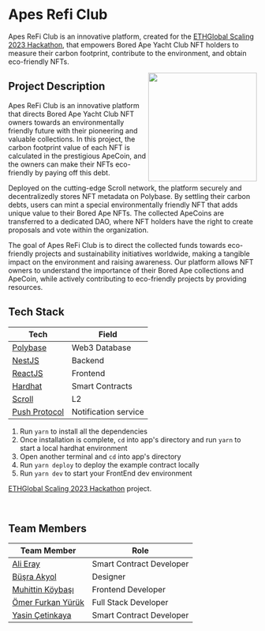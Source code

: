 # Apes Refi Club
Apes ReFi Club is an innovative platform, created for the [ETHGlobal Scaling 2023 Hackathon](https://ethglobal.com/events/scaling2023), that empowers Bored Ape Yacht Club NFT holders to measure their carbon footprint, contribute to the environment, and obtain eco-friendly NFTs.

<img style="width: 220px" align="right" src="https://raw.githubusercontent.com/itublockchain/https://github.com/itublockchain/apes-refi-club/master/docs/logo.png">


## Project Description
Apes ReFi Club is an innovative platform that directs Bored Ape Yacht Club NFT owners towards an environmentally friendly future with their pioneering and valuable collections. In this project, the carbon footprint value of each NFT is calculated in the prestigious ApeCoin, and the owners can make their NFTs eco-friendly by paying off this debt.

Deployed on the cutting-edge Scroll network, the platform securely and decentralizedly stores NFT metadata on Polybase. By settling their carbon debts, users can mint a special environmentally friendly NFT that adds unique value to their Bored Ape NFTs. The collected ApeCoins are transferred to a dedicated DAO, where NFT holders have the right to create proposals and vote within the organization.

The goal of Apes ReFi Club is to direct the collected funds towards eco-friendly projects and sustainability initiatives worldwide, making a tangible impact on the environment and raising awareness. Our platform allows NFT owners to understand the importance of their Bored Ape collections and ApeCoin, while actively contributing to eco-friendly projects by providing resources.

## Tech Stack

| Tech                               | Field                 |
| ---------------------------------- | --------------------- |
| [Polybase](https://polybase.xyz/)  | Web3 Database         |
| [NestJS](https://nestjs.com/)      | Backend               |
| [ReactJS](https://react.dev/)      | Frontend              |
| [Hardhat](https://hardhat.org/)    | Smart Contracts       |
| [Scroll](https://scroll.io/)       | L2                    |
| [Push Protocol](https://push.org/) | Notification service  |





1.  Run `yarn` to install all the dependencies
2.  Once installation is complete, `cd` into app's directory and run `yarn` to start a local hardhat environment
3.  Open another terminal and `cd` into app's directory
4.  Run `yarn deploy` to deploy the example contract locally
5.  Run `yarn dev` to start your FrontEnd dev environment

 [ETHGlobal Scaling 2023 Hackathon](https://ethglobal.com/events/scaling2023) project.

<br/>

## Team Members

| Team Member                                            | Role                     |
| ------------------------------------------------------ | ------------------------ |
| [Ali Eray](https://github.com/alieraay)                | Smart Contract Developer |
| [Büşra Akyol](https://twitter.com/eurideirs)           | Designer                 |
| [Muhittin Köybaşı](https://github.com/koybasimuhittin) | Frontend Developer       |
| [Ömer Furkan Yürük](https://github.com/oemerfurkan)    | Full Stack Developer     |
| [Yasin Çetinkaya](https://github.com/yasincet)         | Smart Contract Developer |
